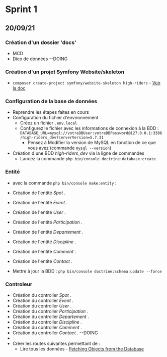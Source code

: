 # Sprint 1 

## 20/09/21

### Création d'un dossier 'docs'

- MCD
- Dico de données --DOING

### Création d'un projet Symfony Website/skeleton

- `composer create-project symfony/website-skeleton high-riders` - [Voir la doc](https://symfony.com/doc/current/setup.html#creating-symfony-applications)

### Configuration de la base de données

- Reprendre les étapes faites en cours
- Configuration du fichier d'environnement
    -  Créez un fichier `.env.local`
    -  Configurez le fichier avec les informations de connexion à la BDD : `DATABASE_URL=mysql://votreDBUser:votreDBPassword@127.0.0.1:3306/high-riders_dev?serverVersion=5.7.31`
        -  Pensez à Modifier la version de MySQL en fonction de ce que vous avez (commande `mysql --version`)
- Création d'une BDD _high-riders_dev_ via la ligne de commandes
    - Lancez la commande `php bin/console doctrine:database:create`

### Entité
- avec la commande `php bin/console make:entity` :
- Création de  l'entité _Spot_ .
- Création de  l'entité _Event_ .
- Création de  l'entité _User_ .
- Création de  l'entité _Participation_ .
- Création de  l'entité _Departement_ .
- Création de  l'entité _Discipline_ .
- Création de  l'entité _Comment_ .
- Création de  l'entité _Contact_ . 



- Mettre à jour la BDD : `php bin/console doctrine:schema:update --force`

### Controleur 

- Création du controller _Spot_ .
- Création du controller _Event_ .
- Création du controller _User_ .
- Création du controller _Participation_ .
- Création du controller _Departement_ .
- Création du controller _Discipline_ .
- Création du controller _Comment_ .
- Création du controller _Contact_ . --DOING
- 
-  Créer les routes suivantes permettant de :
   - Lire tous les données - [Fetching Objects from the Database](https://symfony.com/doc/current/doctrine.html#fetching-objects-from-the-database)

